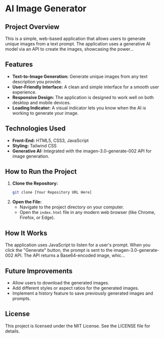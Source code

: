 # AI Image Generator

## Project Overview
This is a simple, web-based application that allows users to generate unique images from a text prompt. The application uses a generative AI model via an API to create the images, showcasing the power...

## Features
- **Text-to-Image Generation:** Generate unique images from any text description you provide.
- **User-Friendly Interface:** A clean and simple interface for a smooth user experience.
- **Responsive Design:** The application is designed to work well on both desktop and mobile devices.
- **Loading Indicator:** A visual indicator lets you know when the AI is working to generate your image.

## Technologies Used
- **Front-End:** HTML5, CSS3, JavaScript
- **Styling:** Tailwind CSS
- **Generative AI:** Integrated with the imagen-3.0-generate-002 API for image generation.

## How to Run the Project
1. **Clone the Repository:**
   ```bash
   git clone [Your Repository URL Here]
   ```
2. **Open the File:**
   - Navigate to the project directory on your computer.
   - Open the `index.html` file in any modern web browser (like Chrome, Firefox, or Edge).

## How It Works
The application uses JavaScript to listen for a user's prompt. When you click the "Generate" button, the prompt is sent to the imagen-3.0-generate-002 API. The API returns a Base64-encoded image, whic...

## Future Improvements
- Allow users to download the generated images.
- Add different styles or aspect ratios for the generated images.
- Implement a history feature to save previously generated images and prompts.

## License
This project is licensed under the MIT License. See the LICENSE file for details.
